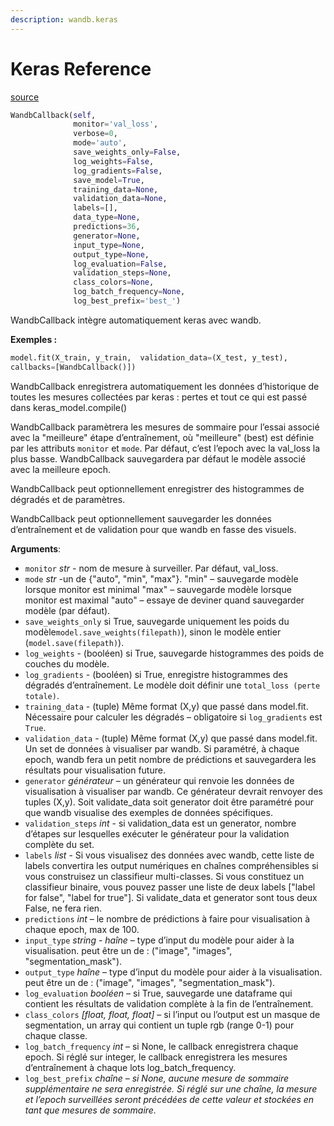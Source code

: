 ```yaml
---
description: wandb.keras
---
```


# Keras Reference

[source](https://github.com/wandb/client/blob/master/wandb/keras/__init__.py#L148)

```python
WandbCallback(self,
              monitor='val_loss',
              verbose=0,
              mode='auto',
              save_weights_only=False,
              log_weights=False,
              log_gradients=False,
              save_model=True,
              training_data=None,
              validation_data=None,
              labels=[],
              data_type=None,
              predictions=36,
              generator=None,
              input_type=None,
              output_type=None,
              log_evaluation=False,
              validation_steps=None,
              class_colors=None,
              log_batch_frequency=None,
              log_best_prefix='best_')
```

WandbCallback intègre automatiquement keras avec wandb.

**Exemples :**

```python
model.fit(X_train, y_train,  validation_data=(X_test, y_test),
callbacks=[WandbCallback()])
```

WandbCallback enregistrera automatiquement les données d’historique de toutes les mesures collectées par keras : pertes et tout ce qui est passé dans keras\_model.compile\(\)

WandbCallback paramètrera les mesures de sommaire pour l’essai associé avec la "meilleure" étape d’entraînement, où "meilleure" \(best\) est définie par les attributs `monitor` et `mode`. Par défaut, c’est l’epoch avec la val\_loss la plus basse. WandbCallback sauvegardera par défaut le modèle associé avec la meilleure epoch.

WandbCallback peut optionnellement enregistrer des histogrammes de dégradés et de paramètres.

WandbCallback peut optionnellement sauvegarder les données d’entraînement et de validation pour que wandb en fasse des visuels.

**Arguments**:

* `monitor` _str_ - nom de mesure à surveiller. Par défaut, val\_loss.
* `mode` _str_ -un de {"auto", "min", "max"}. "min" – sauvegarde modèle lorsque monitor est minimal "max" – sauvegarde modèle lorsque monitor est maximal "auto" – essaye de deviner quand sauvegarder modèle \(par défaut\).
* `save_weights_only` si True, sauvegarde uniquement les poids du modèle`model.save_weights(filepath)`\), sinon le modèle entier \(`model.save(filepath)`\).
* `log_weights` - \(booléen\) si True, sauvegarde histogrammes des poids de couches du modèle.
* `log_gradients` -  \(booléen\) si True, enregistre histogrammes des dégradés d’entraînement. Le modèle doit définir une `total_loss (perte totale)`.
* `training_data` - \(tuple\) Même format \(X,y\) que passé dans model.fit. Nécessaire pour calculer les dégradés – obligatoire si `log_gradients` est `True`.
* `validation_data` - \(tuple\) Même format \(X,y\) que passé dans model.fit. Un set de données à visualiser par wandb. Si paramétré, à chaque epoch, wandb fera un petit nombre de prédictions et sauvegardera les résultats pour visualisation future.
* `generator` _générateur_ – un générateur qui renvoie les données de visualisation à visualiser par wandb. Ce générateur devrait renvoyer des tuples \(X,y\). Soit validate\_data soit generator doit être paramétré pour que wandb visualise des exemples de données spécifiques.
* `validation_steps` _int_ - si validation\_data est un generator, nombre d’étapes sur lesquelles exécuter le générateur pour la validation complète du set.
* `labels` _list_ - Si vous visualisez des données avec wandb, cette liste de labels convertira les output numériques en chaînes compréhensibles si vous construisez un classifieur multi-classes. Si vous constituez un classifieur binaire, vous pouvez passer une liste de deux labels \["label for false", "label for true"\]. Si validate\_data et generator sont tous deux False, ne fera rien.
* `predictions` _int_ – le nombre de prédictions à faire pour visualisation à chaque epoch, max de 100.
* `input_type` _string_ - _haîne_ – type d’input du modèle pour aider à la visualisation. peut être un de : \("image", "images", "segmentation\_mask"\).
* `output_type` _haîne_ – type d’input du modèle pour aider à la visualisation. peut être un de : \("image", "images", "segmentation\_mask"\).
* `log_evaluation` _booléen_ – si True, sauvegarde une dataframe qui contient les résultats de validation complète à la fin de l’entraînement.
* `class_colors` _\[float, float, float\]_ – si l’input ou l’output est un masque de segmentation, un array qui contient un tuple rgb \(range 0-1\) pour chaque classe.
* `log_batch_frequency` _int_ – si None, le callback enregistrera chaque epoch. Si réglé sur integer, le callback enregistrera les mesures d’entraînement à chaque lots log\_batch\_frequency.
* `log_best_prefix` _chaîne – si None, aucune mesure de sommaire supplémentaire ne sera enregistrée. Si réglé sur une chaîne, la mesure et l’epoch surveillées seront précédées de cette valeur et stockées en tant que mesures de sommaire._

